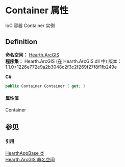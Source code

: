 # Container 属性


IoC 容器 Container 实例



## Definition
**命名空间：** <a href="N_Hearth_ArcGIS">Hearth.ArcGIS</a>  
**程序集：** Hearth.ArcGIS (在 Hearth.ArcGIS.dll 中) 版本：1.1.0+1226e772e9a2b3048c2f3c2f269f27f8f1fb249e

**C#**
``` C#
public Container Container { get; }
```



#### 属性值
Container

## 参见


#### 引用
<a href="T_Hearth_ArcGIS_HearthAppBase">HearthAppBase 类</a>  
<a href="N_Hearth_ArcGIS">Hearth.ArcGIS 命名空间</a>  

